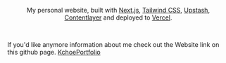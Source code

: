 <div align="center">
    
My personal website, built with [Next.js](https://nextjs.org/), [Tailwind CSS](https://tailwindcss.com/), [Upstash](https://upstash.com?ref=chronark.com), [Contentlayer](https://www.contentlayer.dev/) and deployed to [Vercel](https://vercel.com/).

</div>

<br/>

If you'd like anymore information about me check out the Website link on this github page. <a href="github.com/nivek724/KchoePortfolio">KchoePortfolio</a>
